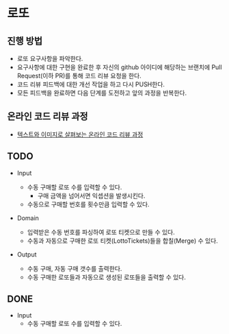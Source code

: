 # 로또
## 진행 방법
* 로또 요구사항을 파악한다.
* 요구사항에 대한 구현을 완료한 후 자신의 github 아이디에 해당하는 브랜치에 Pull Request(이하 PR)를 통해 코드 리뷰 요청을 한다.
* 코드 리뷰 피드백에 대한 개선 작업을 하고 다시 PUSH한다.
* 모든 피드백을 완료하면 다음 단계를 도전하고 앞의 과정을 반복한다.

## 온라인 코드 리뷰 과정
* [텍스트와 이미지로 살펴보는 온라인 코드 리뷰 과정](https://github.com/next-step/nextstep-docs/tree/master/codereview)

## TODO

* Input
  * 수동 구매할 로또 수를 입력할 수 있다.
      * 구매 금액을 넘어서면 익셉션을 발생시킨다.
  * 수동으로 구매할 번호를 횟수만큼 입력할 수 있다.

* Domain
  * 입력받은 수동 번호를 파싱하여 로또 티켓으로 만들 수 있다.
  * 수동과 자동으로 구매한 로또 티켓(LottoTickets)들을 합칠(Merge) 수 있다.
* Output
  * 수동 구매, 자동 구매 갯수를 출력한다.
  * 수동 구매한 로또들과 자동으로 생성된 로또들을 출력할 수 있다.

## DONE

* Input
  * 수동 구매할 로또 수를 입력할 수 있다.